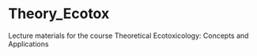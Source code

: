 # Theory_Ecotox
Lecture materials for the course Theoretical Ecotoxicology: Concepts and Applications
